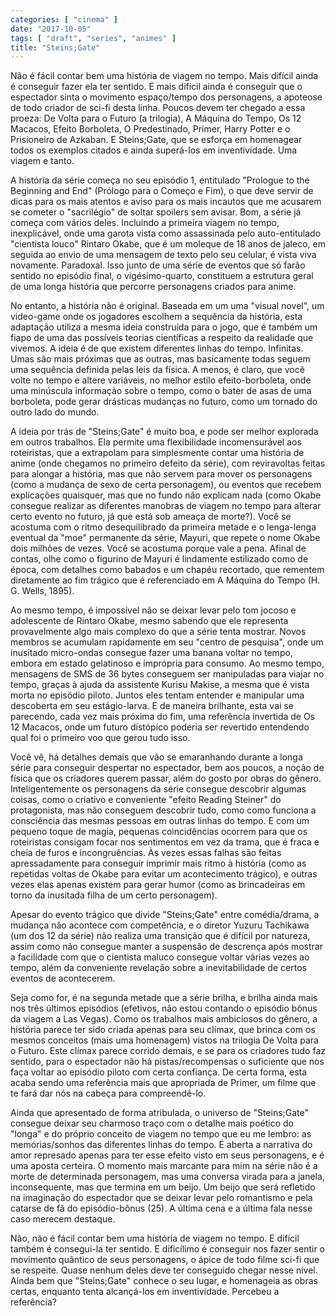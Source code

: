 ```yaml
---
categories: [ "cinema" ]
date: "2017-10-05"
tags: [ "draft", "series", "animes" ]
title: "Steins;Gate"
---
```

Não é fácil contar bem uma história de viagem no tempo. Mais
difícil ainda é conseguir fazer ela ter sentido. E mais difícil
ainda é conseguir que o espectador sinta o movimento espaço/tempo dos
personagens, a apoteose de todo criador de sci-fi desta linha. Poucos
devem ter chegado a essa proeza: De Volta para o Futuro (a trilogia),
A Máquina do Tempo, Os 12 Macacos, Efeito Borboleta, O Predestinado,
Primer, Harry Potter e o Prisioneiro de Azkaban. E Steins;Gate, que se
esforça em homenagear todos os exemplos citados e ainda superá-los em
inventividade. Uma viagem e tanto.

A história da série começa no seu episódio 1, entitulado "Prologue
to the Beginning and End" (Prólogo para o Começo e Fim), o que deve
servir de dicas para os mais atentos e aviso para os mais incautos que me
acusarem se cometer o "sacrilégio" de soltar spoilers sem avisar. Bom,
a série já começa com vários deles. Incluindo a primeira viagem
no tempo, inexplicável, onde uma garota vista como assassinada pelo
auto-entitulado "cientista louco" Rintaro Okabe, que é um moleque de
18 anos de jaleco, em seguida ao envio de uma mensagem de texto pelo seu
celular, é vista viva novamente. Paradoxal. Isso junto de uma série de
eventos que só farão sentido no episódio final, o vigésimo-quarto,
constituem a estrutura geral de uma longa história que percorre
personagens criados para anime.

No entanto, a história não é original. Baseada em um uma "visual
novel", um video-game onde os jogadores escolhem a sequência da
história, esta adaptação utiliza a mesma ideia construída para o
jogo, que é também um fiapo de uma das possíveis teorias científicas
a respeito da realidade que vivemos. A ideia é de que existem diferentes
linhas do tempo. Infinitas. Umas são mais próximas que as outras, mas
basicamente todas seguem uma sequência definida pelas leis da física. A
menos, é claro, que você volte no tempo e altere variáveis, no melhor
estilo efeito-borboleta, onde uma minúscula informação sobre o tempo,
como o bater de asas de uma borboleta, pode gerar drásticas mudanças
no futuro, como um tornado do outro lado do mundo.

A ideia por trás de "Steins;Gate" é muito boa, e pode ser
melhor explorada em outros trabalhos. Ela permite uma flexibilidade
incomensurável aos roteiristas, que a extrapolam para simplesmente contar
uma história de anime (onde chegamos no primeiro defeito da série),
com reviravoltas feitas para alongar a história, mas que não servem
para mover os personagens (como a mudança de sexo de certa personagem),
ou eventos que recebem explicações quaisquer, mas que no fundo não
explicam nada (como Okabe consegue realizar as diferentes manobras de
viagem no tempo para alterar certo evento no futuro, já que está sob
ameaça de morte?). Você se acostuma com o ritmo desequilibrado da
primeira metade e o lenga-lenga eventual da "moe" permanente da série,
Mayuri, que repete o nome Okabe dois milhões de vezes. Você se acostuma
porque vale a pena. Afinal de contas, olhe como o figurino de Mayuri
é lindamente estilizado como de época, com detalhes como babados e
um chapéu recortado, que rementem diretamente ao fim trágico que é
referenciado em A Máquina do Tempo (H. G. Wells, 1895).

Ao mesmo tempo, é impossível não se deixar levar pelo tom jocoso
e adolescente de Rintaro Okabe, mesmo sabendo que ele representa
provavelmente algo mais complexo do que a série tenta mostrar. Novos
membros se acumulam rapidamente em seu "centro de pesquisa", onde
um inusitado micro-ondas consegue fazer uma banana voltar no tempo,
embora em estado gelatinoso e imprópria para consumo. Ao mesmo tempo,
mensagens de SMS de 36 bytes conseguem ser manipuladas para viajar no
tempo, graças à ajuda da assistente Kurisu Makise, a mesma que é vista
morta no episódio piloto. Juntos eles tentam entender e manipular uma
descoberta em seu estágio-larva. E de maneira brilhante, esta vai se
parecendo, cada vez mais próxima do fim, uma referência invertida de
Os 12 Macacos, onde um futuro distópico poderia ser revertido entendendo
qual foi o primeiro voo que gerou tudo isso.

Você vê, há detalhes demais que vão se emaranhando durante a longa
série para conseguir despertar no espectador, bem aos poucos, a noção
de física que os criadores querem passar, além do gosto por obras do
gênero. Inteligentemente os personagens da série consegue descobrir
algumas coisas, como o criativo e conveniente "efeito Reading Steiner"
do protagonista, mas não conseguem descobrir tudo, como como funciona
a consciência das mesmas pessoas em outras linhas do tempo. E com um
pequeno toque de magia, pequenas coincidências ocorrem para que os
roteiristas consigam focar nos sentimentos em vez da trama, que é fraca
e cheia de furos e incongruências. Às vezes essas falhas são feitas
apressadamente para conseguir imprimir mais ritmo à história (como
as repetidas voltas de Okabe para evitar um acontecimento trágico), e
outras vezes elas apenas existem para gerar humor (como as brincadeiras
em torno da inusitada filha de um certo personagem).

Apesar do evento trágico que divide "Steins;Gate" entre comédia/drama,
a mudança não acontece com competência, e o diretor Yuzuru Tachikawa
(um dos 12 da série) não realiza uma transição que é difícil por
natureza, assim como não consegue manter a suspensão de descrença após
mostrar a facilidade com que o cientista maluco consegue voltar várias
vezes ao tempo, além da conveniente revelação sobre a inevitabilidade
de certos eventos de acontecerem.

Seja como for, é na segunda metade que a série brilha, e brilha ainda
mais nos três últimos episódios (efetivos, não estou contando
o episódio bônus da viagem a Las Vegas). Como os trabalhos mais
ambiciosos do gênero, a história parece ter sido criada apenas para
seu clímax, que brinca com os mesmos conceitos (mais uma homenagem)
vistos na trilogia De Volta para o Futuro. Este clímax parece corrido
demais, e se para os criadores tudo faz sentido, para o espectador não
há pistas/recompensas o suficiente que nos faça voltar ao episódio
piloto com certa confiança. De certa forma, esta acaba sendo uma
referência mais que apropriada de Primer, um filme que te fará dar
nós na cabeça para compreendê-lo.

Ainda que apresentado de forma atribulada, o universo de "Steins;Gate"
consegue deixar seu charmoso traço com o detalhe mais poético do
"longa" e do próprio conceito de viagem no tempo que eu me lembro: as
memórias/sonhos das diferentes linhas do tempo. É aberta a narrativa
do amor represado apenas para ter esse efeito visto em seus personagens,
e é uma aposta certeira. O momento mais marcante para mim na série
não é a morte de determinada personagem, mas uma conversa virada
para a janela, inconsequente, mas que termina em um beijo. Um beijo que
será refletido na imaginação do espectador que se deixar levar pelo
romantismo e pela catarse de fã do episódio-bônus (25). A última
cena e a última fala nesse caso merecem destaque.

Não, não é fácil contar bem uma história de viagem no tempo. E
difícil também é consegui-la ter sentido. E dificílimo é conseguir
nos fazer sentir o movimento quântico de seus personagens, o ápice
de todo filme sci-fi que se respeite. Quase nenhum deles deve ter
conseguido chegar nesse nível. Ainda bem que "Steins;Gate" conhece o
seu lugar, e homenageia as obras certas, enquanto tenta alcançá-los
em inventividade. Percebeu a referência?
